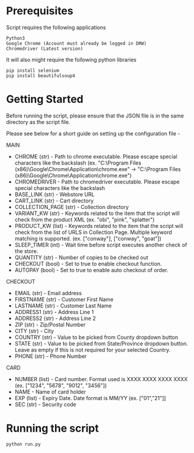 # Prerequisites

Script requires the following applications

```
Python3
Google Chrome (Account must already be logged in DRW)
Chromedriver (Latest version)
```

It will also might require the following python libraries

```
pip install selenium
pip install beautifulsoup4
```

# Getting Started

Before running the script, please ensure that the JSON file is in the same directory as the script file. 

Please see below for a short guide on setting up the configuration file -

MAIN
* CHROME (str) - Path to chrome executable. Please escape special characters like the backslash (ex. "C:\Program Files (x86)\Google\Chrome\Application\chrome.exe" -> "C:\\Program Files (x86)\\Google\\Chrome\\Application\\chrome.exe")
* CHROMEDRIVER - Path to chromedriver executable. Please escape special characters like the backslash 
* BASE_LINK (str) - Webstore URL
* CART_LINK (str) - Cart directory
* COLLECTION_PAGE (str) - Collection directory
* VARIANT_KW (str) - Keywords related to the item that the script will check from the product XML (ex. "obi", "pink", "splatter")
* PRODUCT_KW (list) - Keywords related to the item that the script will check from the list of URLS in Collection Page. Multiple keyword matching is supported. (ex. ["conway"], ["conway", "goat"])
* SLEEP_TIMER (int) - Wait time before script executes another check of the store.
* QUANTITY (str) - Number of copies to be checked out
* CHECKOUT (bool) - Set to true to enable checkout function. 
* AUTOPAY (bool) - Set to true to enable auto checkout of order. 

CHECKOUT
* EMAIL (str) - Email address
* FIRSTNAME (str) - Customer First Name
* LASTNAME (str) - Customer Last Name
* ADDRESS1 (str) - Address Line 1
* ADDRESS2 (str) - Address Line 2
* ZIP (str) - Zip/Postal Number
* CITY (str) - City
* COUNTRY (str) - Value to be picked from County dropdown button
* STATE (str) - Value to be picked from State/Province dropdown button. Leave as empty if this is not required for your selected Country.
* PHONE (str) - Phone Number

CARD
* NUMBER (list) - Card number. Format used is XXXX XXXX XXXX XXXX (ex. ["1234", "5678", "9012", "3456"])
* NAME - Name of card holder
* EXP (list) - Expiry Date. Date format is MM/YY (ex. ["01","21"]]
* SEC (str) - Security code 


# Running the script

```
python run.py
```
